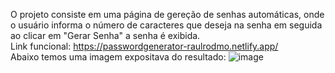 O projeto consiste em uma página de gereção de senhas automáticas, onde o usuário informa o número de caracteres que deseja na senha em seguida ao clicar em "Gerar Senha" a senha é exibida.
<br>
Link funcional: https://passwordgenerator-raulrodmo.netlify.app/
<br>
Abaixo temos uma imagem expositava do resultado:
![image](https://user-images.githubusercontent.com/102265187/184506427-023116e5-e844-4dbf-af37-55c7226d5753.png)
